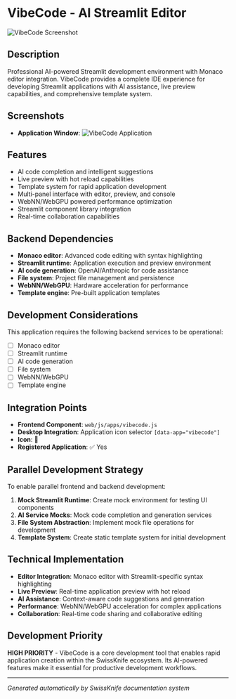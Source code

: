 # VibeCode - AI Streamlit Editor

![VibeCode Screenshot](https://github.com/user-attachments/assets/a39638e6-a213-4a4d-9ac5-8ded5e405b9d)

## Description
Professional AI-powered Streamlit development environment with Monaco editor integration. VibeCode provides a complete IDE experience for developing Streamlit applications with AI assistance, live preview capabilities, and comprehensive template system.

## Screenshots
- **Application Window**: ![VibeCode Application](https://github.com/user-attachments/assets/a39638e6-a213-4a4d-9ac5-8ded5e405b9d)

## Features
- AI code completion and intelligent suggestions
- Live preview with hot reload capabilities
- Template system for rapid application development
- Multi-panel interface with editor, preview, and console
- WebNN/WebGPU powered performance optimization
- Streamlit component library integration
- Real-time collaboration capabilities

## Backend Dependencies
- **Monaco editor**: Advanced code editing with syntax highlighting
- **Streamlit runtime**: Application execution and preview environment
- **AI code generation**: OpenAI/Anthropic for code assistance
- **File system**: Project file management and persistence
- **WebNN/WebGPU**: Hardware acceleration for performance
- **Template engine**: Pre-built application templates

## Development Considerations
This application requires the following backend services to be operational:
- [ ] Monaco editor
- [ ] Streamlit runtime
- [ ] AI code generation
- [ ] File system
- [ ] WebNN/WebGPU
- [ ] Template engine

## Integration Points
- **Frontend Component**: `web/js/apps/vibecode.js`
- **Desktop Integration**: Application icon selector `[data-app="vibecode"]`
- **Icon**: 🎯
- **Registered Application**: ✅ Yes

## Parallel Development Strategy
To enable parallel frontend and backend development:

1. **Mock Streamlit Runtime**: Create mock environment for testing UI components
2. **AI Service Mocks**: Mock code completion and generation services
3. **File System Abstraction**: Implement mock file operations for development
4. **Template System**: Create static template system for initial development

## Technical Implementation
- **Editor Integration**: Monaco editor with Streamlit-specific syntax highlighting
- **Live Preview**: Real-time application preview with hot reload
- **AI Assistance**: Context-aware code suggestions and generation
- **Performance**: WebNN/WebGPU acceleration for complex applications
- **Collaboration**: Real-time code sharing and collaborative editing

## Development Priority
**HIGH PRIORITY** - VibeCode is a core development tool that enables rapid application creation within the SwissKnife ecosystem. Its AI-powered features make it essential for productive development workflows.

---
*Generated automatically by SwissKnife documentation system*